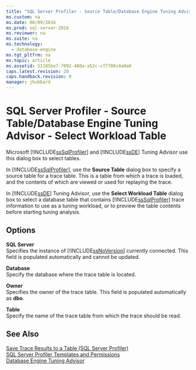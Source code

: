 ```yaml
---
title: "SQL Server Profiler - Source Table/Database Engine Tuning Advisor - Select Workload Table"
ms.custom: na
ms.date: 08/09/2016
ms.prod: sql-server-2016
ms.reviewer: na
ms.suite: na
ms.technology: 
  - database-engine
ms.tgt_pltfrm: na
ms.topic: article
ms.assetid: 51185be7-7092-480a-a52c-cf7786c4a0a0
caps.latest.revision: 20
caps.handback.revision: 0
manager: jhubbard
---
```

# SQL Server Profiler - Source Table/Database Engine Tuning Advisor - Select Workload Table
  Microsoft [!INCLUDE[ssSqlProfiler](../../Topics/TopicNameContainA/tokens/ssSqlProfiler_md.md)] and [!INCLUDE[ssDE](../../Topics/TopicNameContainA/tokens/ssDE_md.md)] Tuning Advisor use this dialog box to select tables.  
  
 In [!INCLUDE[ssSqlProfiler](../../Topics/TopicNameContainA/tokens/ssSqlProfiler_md.md)], use the **Source Table** dialog box to specify a source table for a trace table. This is a table from which a trace is loaded, and the contents of which are viewed or used for replaying the trace.  
  
 In [!INCLUDE[ssDE](../../Topics/TopicNameContainA/tokens/ssDE_md.md)] Tuning Advisor, use the **Select Workload Table** dialog box to select a database table that contains [!INCLUDE[ssSqlProfiler](../../Topics/TopicNameContainA/tokens/ssSqlProfiler_md.md)] trace information to use as a tuning workload, or to preview the table contents before starting tuning analysis.  
  
## Options  
 **SQL Server**  
 Specifies the instance of [!INCLUDE[ssNoVersion](../../Topics/TopicNameContainA/tokens/ssNoVersion_md.md)] currently connected. This field is populated automatically and cannot be updated.  
  
 **Database**  
 Specify the database where the trace table is located.  
  
 **Owner**  
 Specifies the owner of the trace table. This field is populated automatically as **dbo**.  
  
 **Table**  
 Specify the name of the trace table from which the trace should be read.  
  
## See Also  
 [Save Trace Results to a Table &#40;SQL Server Profiler&#41;](../../Topics/TopicNameContainA/Save-Trace-Results-to-a-Table--SQL-Server-Profiler-.md)   
 [SQL Server Profiler Templates and Permissions](../../Topics/TopicNameNotContainA/SQL-Server-Profiler-Templates-and-Permissions.md)   
 [Database Engine Tuning Advisor](../../Topics/TopicNameNotContainA/Database-Engine-Tuning-Advisor.md)  
  
  